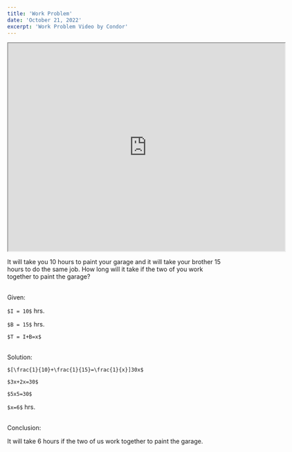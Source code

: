 ```yaml
---
title: 'Work Problem'
date: 'October 21, 2022'
excerpt: 'Work Problem Video by Condor'
---
```


<iframe src="https://drive.google.com/file/d/1jcEsn9yhlsIRH02MOt8unIrZLc-sUOOx/preview" width="640" height="480" allow="autoplay"></iframe>

<p>
	It will take you 10 hours to paint your garage and it will take your brother 15 hours to do the same job. How long will it take if the two of you work together to paint the garage?
</p>

<br>
	Given:
<br>

`$I = 10$` hrs.

`$B = 15$` hrs.

`$T = I+B=x$`

<br>
	Solution:
<br>

`$[\frac{1}{10}+\frac{1}{15}=\frac{1}{x}]30x$`

`$3x+2x=30$`

`$5x5=30$`

`$x=6$` hrs.

<br>
	Conclusion:
<br>

<p>It will take 6 hours if the two of us work together to paint the garage.</p>